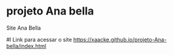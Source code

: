 # projeto Ana bella
 Site Ana Bella
 
 #l Link para acessar o site https://xaacke.github.io/projeto-Ana-bella/index.html
